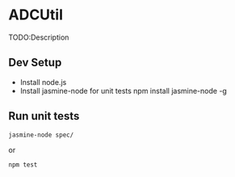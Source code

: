 # ADCUtil

TODO:Description

## Dev Setup

* Install node.js
* Install jasmine-node for unit tests
    npm install jasmine-node -g

## Run unit tests

    jasmine-node spec/

or

    npm test


